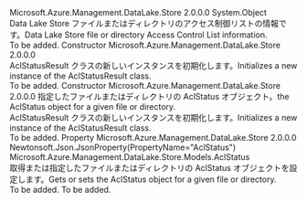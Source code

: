 <Type Name="AclStatusResult" FullName="Microsoft.Azure.Management.DataLake.Store.Models.AclStatusResult">
  <TypeSignature Language="C#" Value="public class AclStatusResult" />
  <TypeSignature Language="ILAsm" Value=".class public auto ansi beforefieldinit AclStatusResult extends System.Object" />
  <TypeSignature Language="DocId" Value="T:Microsoft.Azure.Management.DataLake.Store.Models.AclStatusResult" />
  <TypeSignature Language="VB.NET" Value="Public Class AclStatusResult" />
  <TypeSignature Language="F#" Value="type AclStatusResult = class" />
  <AssemblyInfo>
    <AssemblyName>Microsoft.Azure.Management.DataLake.Store</AssemblyName>
    <AssemblyVersion>2.0.0.0</AssemblyVersion>
  </AssemblyInfo>
  <Base>
    <BaseTypeName>System.Object</BaseTypeName>
  </Base>
  <Interfaces />
  <Docs>
    <summary>
            <span data-ttu-id="3c5fa-101">Data Lake Store ファイルまたはディレクトリのアクセス制御リストの情報です。</span><span class="sxs-lookup"><span data-stu-id="3c5fa-101">Data Lake Store file or directory Access Control List information.</span></span>
            </summary>
    <remarks>To be added.</remarks>
  </Docs>
  <Members>
    <Member MemberName=".ctor">
      <MemberSignature Language="C#" Value="public AclStatusResult ();" />
      <MemberSignature Language="ILAsm" Value=".method public hidebysig specialname rtspecialname instance void .ctor() cil managed" />
      <MemberSignature Language="DocId" Value="M:Microsoft.Azure.Management.DataLake.Store.Models.AclStatusResult.#ctor" />
      <MemberSignature Language="VB.NET" Value="Public Sub New ()" />
      <MemberType>Constructor</MemberType>
      <AssemblyInfo>
        <AssemblyName>Microsoft.Azure.Management.DataLake.Store</AssemblyName>
        <AssemblyVersion>2.0.0.0</AssemblyVersion>
      </AssemblyInfo>
      <Parameters />
      <Docs>
        <summary>
            <span data-ttu-id="3c5fa-102">AclStatusResult クラスの新しいインスタンスを初期化します。</span><span class="sxs-lookup"><span data-stu-id="3c5fa-102">Initializes a new instance of the AclStatusResult class.</span></span>
            </summary>
        <remarks>To be added.</remarks>
      </Docs>
    </Member>
    <Member MemberName=".ctor">
      <MemberSignature Language="C#" Value="public AclStatusResult (Microsoft.Azure.Management.DataLake.Store.Models.AclStatus aclStatus = null);" />
      <MemberSignature Language="ILAsm" Value=".method public hidebysig specialname rtspecialname instance void .ctor(class Microsoft.Azure.Management.DataLake.Store.Models.AclStatus aclStatus) cil managed" />
      <MemberSignature Language="DocId" Value="M:Microsoft.Azure.Management.DataLake.Store.Models.AclStatusResult.#ctor(Microsoft.Azure.Management.DataLake.Store.Models.AclStatus)" />
      <MemberSignature Language="F#" Value="new Microsoft.Azure.Management.DataLake.Store.Models.AclStatusResult : Microsoft.Azure.Management.DataLake.Store.Models.AclStatus -&gt; Microsoft.Azure.Management.DataLake.Store.Models.AclStatusResult" Usage="new Microsoft.Azure.Management.DataLake.Store.Models.AclStatusResult aclStatus" />
      <MemberType>Constructor</MemberType>
      <AssemblyInfo>
        <AssemblyName>Microsoft.Azure.Management.DataLake.Store</AssemblyName>
        <AssemblyVersion>2.0.0.0</AssemblyVersion>
      </AssemblyInfo>
      <Parameters>
        <Parameter Name="aclStatus" Type="Microsoft.Azure.Management.DataLake.Store.Models.AclStatus" />
      </Parameters>
      <Docs>
        <param name="aclStatus"><span data-ttu-id="3c5fa-103">指定したファイルまたはディレクトリの AclStatus オブジェクト。</span><span class="sxs-lookup"><span data-stu-id="3c5fa-103">the AclStatus object for a given file or directory.</span></span></param>
        <summary>
            <span data-ttu-id="3c5fa-104">AclStatusResult クラスの新しいインスタンスを初期化します。</span><span class="sxs-lookup"><span data-stu-id="3c5fa-104">Initializes a new instance of the AclStatusResult class.</span></span>
            </summary>
        <remarks>To be added.</remarks>
      </Docs>
    </Member>
    <Member MemberName="AclStatus">
      <MemberSignature Language="C#" Value="public Microsoft.Azure.Management.DataLake.Store.Models.AclStatus AclStatus { get; set; }" />
      <MemberSignature Language="ILAsm" Value=".property instance class Microsoft.Azure.Management.DataLake.Store.Models.AclStatus AclStatus" />
      <MemberSignature Language="DocId" Value="P:Microsoft.Azure.Management.DataLake.Store.Models.AclStatusResult.AclStatus" />
      <MemberSignature Language="VB.NET" Value="Public Property AclStatus As AclStatus" />
      <MemberSignature Language="F#" Value="member this.AclStatus : Microsoft.Azure.Management.DataLake.Store.Models.AclStatus with get, set" Usage="Microsoft.Azure.Management.DataLake.Store.Models.AclStatusResult.AclStatus" />
      <MemberType>Property</MemberType>
      <AssemblyInfo>
        <AssemblyName>Microsoft.Azure.Management.DataLake.Store</AssemblyName>
        <AssemblyVersion>2.0.0.0</AssemblyVersion>
      </AssemblyInfo>
      <Attributes>
        <Attribute>
          <AttributeName>Newtonsoft.Json.JsonProperty(PropertyName="AclStatus")</AttributeName>
        </Attribute>
      </Attributes>
      <ReturnValue>
        <ReturnType>Microsoft.Azure.Management.DataLake.Store.Models.AclStatus</ReturnType>
      </ReturnValue>
      <Docs>
        <summary>
            <span data-ttu-id="3c5fa-105">取得または指定したファイルまたはディレクトリの AclStatus オブジェクトを設定します。</span><span class="sxs-lookup"><span data-stu-id="3c5fa-105">Gets or sets the AclStatus object for a given file or directory.</span></span>
            </summary>
        <value>To be added.</value>
        <remarks>To be added.</remarks>
      </Docs>
    </Member>
  </Members>
</Type>